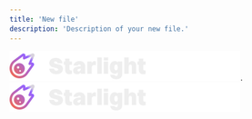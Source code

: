 ```yaml
---
title: 'New file'
description: 'Description of your new file.'
---
```



![Hello](/logo/dark.svg).
![Hello](./logo/dark.svg)